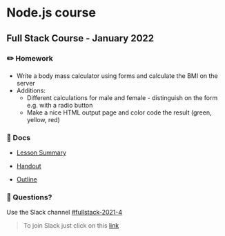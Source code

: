 # Node.js course

## Full Stack Course - January 2022

### ✏️ Homework

- Write a body mass calculator using forms and calculate the BMI on the server
- Additions:
  - Different calculations for male and female - distinguish on the form e.g. with a radio button
  - Make a nice HTML output page and color code the result (green, yellow, red)

### 📄 Docs

- [Lesson Summary](docs/summary.md)

- [Handout](<docs/Handout - Node.js.pdf>)

- [Outline](<docs/Outline - Node.js.pdf>)

### 🤔 Questions?

Use the Slack channel [#fullstack-2021-4](https://hamburgcodingschool.slack.com/archives/C02GL3YPG0M)

> To join Slack just click on this [link](https://hamburgcodingschool.slack.com/join/shared_invite/enQtMjczNDI3OTE4NzIwLTE2ZmNkNDk5YTg3MDFlOTY2ZmU2YzU5YTU4MTNhNDg4MTRhNTMwYzFiNTdlOTdhYzllYzg5YmVkYzljNWExY2U#/)
